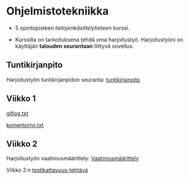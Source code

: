# Ohjelmistotekniikka

- 5 opintopisteen *tietojenkäsittelytieteen* kurssi.

- Kurssilla on tarkoituksena tehdä oma harjoitustyö. Harjoitustyöni on käyttäjän **talouden seurantaan** liittyvä sovellus.

## Tuntikirjanpito
Harjoitustyön tuntikirjanpidon seuranta: [tuntikirjanpito](https://github.com/tikuisma/ot-harjoitustyo/blob/master/dokumentaatio/tuntikirjanpito.md)

## Viikko 1

[gitlog.txt](https://github.com/tikuisma/ot-harjoitustyo/blob/master/laskarit/viikko1/gitlog.txt)

[komentorivi.txt](https://github.com/tikuisma/ot-harjoitustyo/blob/master/laskarit/viikko1/komentorivi.txt)

## Viikko 2

Harjoitustyön vaatimusmäärittely: [Vaatimusmäärittely](https://github.com/tikuisma/ot-harjoitustyo/blob/master/dokumentaatio/vaatimusmaarittely.md)

Viikko 2:n [testikattavuus-tehtävä](https://github.com/tikuisma/ot-harjoitustyo/blob/master/laskarit/viikko2/laskarivk2_ss.png)


